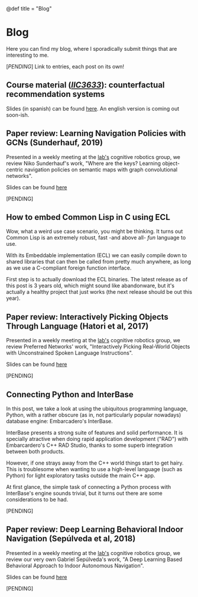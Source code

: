 @def title = "Blog"

# Blog
Here you can find my blog, where I sporadically submit things that are interesting to me.

[*PENDING*] Link to entries, each post on its own!

## Course material ([*IIC3633*](http://dparra.sitios.ing.uc.cl/classes/recsys-2019-2/)): counterfactual recommendation systems

Slides (in spanish) can be found [here](/assets/pdfs/RecoGym.pdf). An english version is coming out soon-ish.

## Paper review: Learning Navigation Policies with GCNs (Sunderhauf, 2019)

Presented in a weekly meeting at the [lab's](http://ialab.ing.puc.cl) cognitive robotics group, we review Niko Sunderhauf's work, "Where are the keys? Learning object-centric navigation policies on semantic maps with graph convolutional networks".

Slides can be found [here](/assets/pdfs/Sunderhauf2019.pdf)

[PENDING]

## How to embed Common Lisp in C using ECL

Wow, what a weird use case scenario, you might be thinking. It turns out Common Lisp is an extremely robust, fast -and above all- *fun* language to use.

With its Embeddable implementation (ECL) we can easily compile down to shared libraries that can then be called from pretty much anywhere, as long as we use a C-compliant foreign function interface.

First step is to actually download the ECL binaries. The latest release as of this post is 3 years old, which might sound like abandonware, but it's actually a healthy project that just works (the next release should be out this year).

## Paper review: Interactively Picking Objects Through Language (Hatori et al, 2017)

Presented in a weekly meeting at the [lab's](http://ialab.ing.puc.cl) cognitive robotics group, we review Preferred Networks' work, "Interactively Picking Real-World Objects with Unconstrained Spoken Language Instructions".

Slides can be found [here](/assets/pdfs/Hatori2017.pdf)

[PENDING]

## Connecting Python and InterBase

In this post, we take a look at using the ubiquitous programming language, Python, with a rather obscure (as in, not particularly popular nowadays) database engine: Embarcadero's InterBase.

InterBase presents a strong suite of features and solid performance. It is specially atractive when doing rapid application development ("RAD") with Embarcardero's C++ RAD Studio, thanks to some superb integration between both products.

However, if one strays away from the C++ world things start to get hairy. This is troublesome when wanting to use a high-level language (such as Python) for light exploratory tasks outside the main C++ app.

At first glance, the simple task of connecting a Python process with InterBase's engine sounds trivial, but it turns out there are some considerations to be had.

[PENDING]

## Paper review: Deep Learning Behavioral Indoor Navigation (Sepúlveda et al, 2018)

Presented in a weekly meeting at the [lab's](http://ialab.ing.puc.cl) cognitive robotics group, we review our very own Gabriel Sepúlveda's work, "A Deep Learning Based Behavioral Approach to Indoor Autonomous Navigation".

Slides can be found [here](/assets/pdfs/Sepulveda2018.pdf)

[PENDING]
